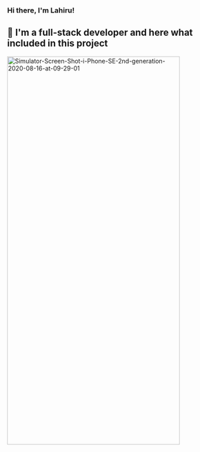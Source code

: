 ### Hi there, I'm Lahiru!

## 📕 I'm a full-stack developer and here what included in this project

<img src="https://i.ibb.co/VCCKG6H/Simulator-Screen-Shot-i-Phone-SE-2nd-generation-2020-08-16-at-09-29-01.png" alt="Simulator-Screen-Shot-i-Phone-SE-2nd-generation-2020-08-16-at-09-29-01" border="0" width="400" height="900">
